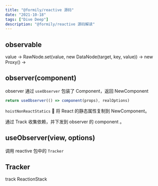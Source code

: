 ```yaml
---
title: "@formily/reactive 源码"
date: "2021-10-18"
tags: ["Dive Deep"]
description: "@formily/reactive 源码解读"
---
```


## observable

value -> RawNode.set(value, new DataNode(target, key, value)) -> new Proxy() -> 

## observer(component)

observer 通过 `useObserver` 包装了 Component，返回 NewComponent

```js
return useObserver(() => component(props), realOptions)
```

`hoistNonReactStatics`  将 React 的静态属性复制到 NewComponent。

通过 Track 收集依赖，并下发到 observer 的 component 。

## useObserver(view, options)

调用 reactive 包中的 `Tracker`

## Tracker

track ReactionStack

